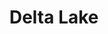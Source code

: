 ---
git: https://github.com/delta-io/delta
logohandle: deltaio
sort: deltalake
title: Delta Lake
twitter: https://x.com/DeltaLakeOSS
website: https://delta.io/
youtube: http://youtube.com/c/deltalake
---